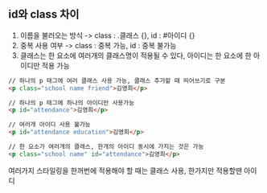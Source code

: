 ## id와 class 차이  

1. 이름을 불러오는 방식 -> class : .클래스 {}, id : #아이디 {}
2. 중복 사용 여부 -> class : 중복 가능, id : 중복 불가능
3. 클래스는 한 요소에 여러개의 클래스명이 적용될 수 있다, 아이디는 한 요소에 한 아이디만 적용 가능  


```html
// 하나의 p 태그에 여러 클래스 사용 가능, 클래스 추가할 때 띄어쓰기로 구분  
<p class="school name friend">김영희</p>

// 하나의 p 태그에 하나의 아이디만 사용가능
<p id="attendance">김영희</p>  

// 여러개 아이디 사용 불가능
<p id="attendance education">김영희</p>  

// 한 요소가 여러개의 클래스, 한개의 아이디 동시에 가지는 것은 가능
<p class="school name" id="attendance">김영희</p>  

```

여러가지 스타일링을 한꺼번에 적용해야 할 때는 클래스 사용, 한가지만 적용할땐 아이디
